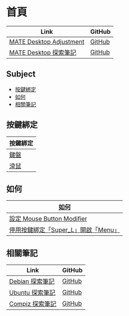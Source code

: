 

# 首頁

| Link | GitHub |
| ---- | ------ |
| [MATE Desktop Adjustment](https://samwhelp.github.io/mate-adjustment/) | [GitHub](https://github.com/samwhelp/mate-adjustment) |
| [MATE Desktop 探索筆記](https://samwhelp.github.io/note-about-mate/) | [GitHub](https://github.com/samwhelp/note-about-mate) |




## Subject

* [按鍵綁定](#按鍵綁定)
* [如何](#如何)
* [相關筆記](#相關筆記)







## 按鍵綁定

| 按鍵綁定 |
| --- |
| [鍵盤](https://samwhelp.github.io/note-about-mate/read/config/keybind.html) |
| [滑鼠](https://samwhelp.github.io/note-about-mate/read/config/mousebind.html) |


## 如何

| [如何](https://samwhelp.github.io/note-about-mate/read/howto.html) |
| ------- |
| [設定 Mouse Button Modifier](https://samwhelp.github.io/note-about-mate/read/howto/config-mouse-button-modifier.html) |
| [停用按鍵綁定「Super_L」開啟「Menu」](https://samwhelp.github.io/note-about-mate/read/howto/disable-keybind-open-menu.html) |




## 相關筆記

| Link | GitHub |
| ---- | ------ |
| [Debian 探索筆記](https://samwhelp.github.io/note-about-debian/) | [GitHub](https://github.com/samwhelp/note-about-debian) |
| [Ubuntu 探索筆記](https://samwhelp.github.io/note-about-ubuntu/) | [GitHub](https://github.com/samwhelp/note-about-ubuntu) |
| [Compiz 探索筆記](https://samwhelp.github.io/note-about-compiz/) | [GitHub](https://github.com/samwhelp/note-about-compiz) |
